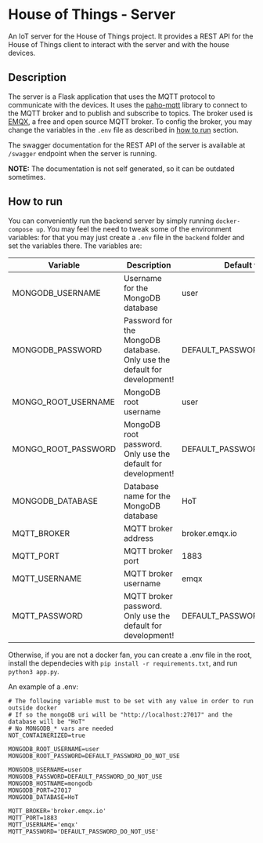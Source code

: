 # House of Things - Server

An IoT server for the House of Things project. It provides a REST API for the House of Things client to interact with the server and with the house devices.

## Description

The server is a Flask application that uses the MQTT protocol to communicate with the devices. It uses the [paho-mqtt](https://pypi.org/project/paho-mqtt/) library to connect to the MQTT broker and to publish and subscribe to topics. The broker used is [EMQX](https://www.emqx.io/), a free and open source MQTT broker. To config the broker, you may change the variables in the `.env` file as described in [how to run](#how-to-run) section.

<!--The server is a REST API that provides the following endpoints:
| Endpoint | Method | Description |
|---------------------------|:------: |-------------|
| /heartbeat | GET | Checks the connection with the server |
| /devices | GET | Returns a list of all the connected devices |
| /devices/{id}/connect | POST | Connects to a device using the {id} value |
| /devices/{id}/disconnect | POST | Disconnects from a device using the {id} value |
| /devices/{id}/action | POST | Action to apply in device {id} explicit in JSON body |-->

The swagger documentation for the REST API of the server is available at `/swagger` endpoint when the server is running.

**NOTE:** The documentation is not self generated, so it can be outdated sometimes.

## How to run

You can conveniently run the backend server by simply running `docker-compose up`. You may feel the need to tweak some of the environment variables: for that you may just create a `.env` file in the `backend` folder and set the variables there. The variables are:

| Variable            | Description                                                              | Default value               |
| ------------------- | ------------------------------------------------------------------------ | --------------------------- |
| MONGODB_USERNAME    | Username for the MongoDB database                                        | user                        |
| MONGODB_PASSWORD    | Password for the MongoDB database. Only use the default for development! | DEFAULT_PASSWORD_DO_NOT_USE |
| MONGO_ROOT_USERNAME | MongoDB root username                                                    | user                        |
| MONGO_ROOT_PASSWORD | MongoDB root password. Only use the default for development!             | DEFAULT_PASSWORD_DO_NOT_USE |
| MONGODB_DATABASE    | Database name for the MongoDB database                                   | HoT                         |
| MQTT_BROKER         | MQTT broker address                                                      | broker.emqx.io              |
| MQTT_PORT           | MQTT broker port                                                         | 1883                        |
| MQTT_USERNAME       | MQTT broker username                                                     | emqx                        |
| MQTT_PASSWORD       | MQTT broker password. Only use the default for development!              | DEFAULT_PASSWORD_DO_NOT_USE |

Otherwise, if you are not a docker fan, you can create a .env file in the root, install the dependecies with `pip install -r requirements.txt`, and run `python3 app.py`.

An example of a .env:

```
# The following variable must to be set with any value in order to run outside docker
# If so the mongoDB uri will be "http://localhost:27017" and the database will be "HoT"
# No MONGODB_* vars are needed
NOT_CONTAINERIZED=true

MONGODB_ROOT_USERNAME=user
MONGODB_ROOT_PASSWORD=DEFAULT_PASSWORD_DO_NOT_USE

MONGODB_USERNAME=user
MONGODB_PASSWORD=DEFAULT_PASSWORD_DO_NOT_USE
MONGODB_HOSTNAME=mongodb
MONGODB_PORT=27017
MONGODB_DATABASE=HoT

MQTT_BROKER='broker.emqx.io'
MQTT_PORT=1883
MQTT_USERNAME='emqx'
MQTT_PASSWORD='DEFAULT_PASSWORD_DO_NOT_USE'
```
